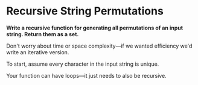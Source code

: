 # Recursive String  Permutations

**Write a recursive function for generating all permutations of an input string. Return them as a set.**

Don't worry about time or space complexity—if we wanted efficiency we'd write an iterative version.

To start, assume every character in the input string is unique.

Your function can have loops—it just needs to also be recursive.

